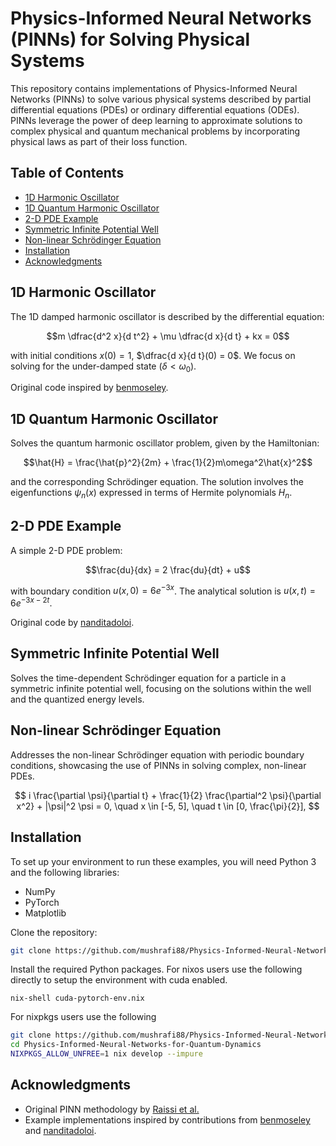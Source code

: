 # Physics-Informed Neural Networks (PINNs) for Solving Physical Systems

This repository contains implementations of Physics-Informed Neural Networks (PINNs) to solve various physical systems described by partial differential equations (PDEs) or ordinary differential equations (ODEs). PINNs leverage the power of deep learning to approximate solutions to complex physical and quantum mechanical problems by incorporating physical laws as part of their loss function.

## Table of Contents

- [1D Harmonic Oscillator](#1d-harmonic-oscillator)
- [1D Quantum Harmonic Oscillator](#1d-quantum-harmonic-oscillator)
- [2-D PDE Example](#2-d-pde-example)
- [Symmetric Infinite Potential Well](#symmetric-infinite-potential-well)
- [Non-linear Schrödinger Equation](#non-linear-schrödinger-equation)
- [Installation](#installation)
- [Acknowledgments](#acknowledgments)

## 1D Harmonic Oscillator

The 1D damped harmonic oscillator is described by the differential equation:

$$m \dfrac{d^2 x}{d t^2} + \mu \dfrac{d x}{d t} + kx = 0$$

with initial conditions $x(0) = 1$, $\dfrac{d x}{d t}(0) = 0$. We focus on solving for the under-damped state ($\delta < \omega_0$).

Original code inspired by [benmoseley](https://github.com/benmoseley/harmonic-oscillator-pinn).

## 1D Quantum Harmonic Oscillator

Solves the quantum harmonic oscillator problem, given by the Hamiltonian:

$$\hat{H} = \frac{\hat{p}^2}{2m} + \frac{1}{2}m\omega^2\hat{x}^2$$

and the corresponding Schrödinger equation. The solution involves the eigenfunctions $\psi_n(x)$ expressed in terms of Hermite polynomials $H_n$.

## 2-D PDE Example

A simple 2-D PDE problem:

$$\frac{du}{dx} = 2 \frac{du}{dt} + u$$

with boundary condition $u(x,0) = 6e^{-3x}$. The analytical solution is $u(x,t) = 6e^{-3x-2t}$.

Original code by [nanditadoloi](https://github.com/nanditadoloi/PINN/tree/main).

## Symmetric Infinite Potential Well

Solves the time-dependent Schrödinger equation for a particle in a symmetric infinite potential well, focusing on the solutions within the well and the quantized energy levels.

## Non-linear Schrödinger Equation

Addresses the non-linear Schrödinger equation with periodic boundary conditions, showcasing the use of PINNs in solving complex, non-linear PDEs.

$$
i \frac{\partial \psi}{\partial t} + \frac{1}{2} \frac{\partial^2 \psi}{\partial x^2} + |\psi|^2 \psi = 0, \quad x \in [-5, 5], \quad t \in [0, \frac{\pi}{2}],
$$


## Installation

To set up your environment to run these examples, you will need Python 3 and the following libraries:
- NumPy
- PyTorch
- Matplotlib

Clone the repository:

```bash
git clone https://github.com/mushrafi88/Physics-Informed-Neural-Networks-for-Quantum-Dynamics.git
```

Install the required Python packages. For nixos users use the following directly to setup the environment with cuda enabled.

```
nix-shell cuda-pytorch-env.nix
```
For nixpkgs users use the following 
```bash
git clone https://github.com/mushrafi88/Physics-Informed-Neural-Networks-for-Quantum-Dynamics.git
cd Physics-Informed-Neural-Networks-for-Quantum-Dynamics 
NIXPKGS_ALLOW_UNFREE=1 nix develop --impure
```

## Acknowledgments

- Original PINN methodology by [Raissi et al.](https://www.sciencedirect.com/science/article/abs/pii/S0021999118307125)
- Example implementations inspired by contributions from [benmoseley](https://github.com/benmoseley/harmonic-oscillator-pinn) and [nanditadoloi](https://github.com/nanditadoloi/PINN/tree/main).


